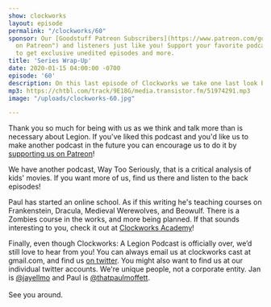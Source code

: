 ```yaml
---
show: clockworks
layout: episode
permalink: "/clockworks/60"
sponsor: Our [Goodstuff Patreon Subscribers](https://www.patreon.com/goodstuff "Goodstuff
  on Patreon") and listeners just like you! Support your favorite podcasts directly
  to get exclusive unedited episodes and more.
title: 'Series Wrap-Up'
date: 2020-01-15 04:00:00 -0700
episode: '60'
description: On this last episode of Clockworks we take one last look back at the whole series. I hope you like it.
mp3: https://chtbl.com/track/9E18G/media.transistor.fm/51974291.mp3
image: "/uploads/clockworks-60.jpg"

---
```


Thank you so much for being with us as we think and talk more than is necessary about Legion. If you've liked this podcast and you'd like us to make another podcast in the future you can encourage us to do it by <a href="https://www.patreon.com/clockworkscast">supporting us on Patreon</a>!

We have another podcast, Way Too Seriously, that is a critical analysis of kids' movies. If you want more of us, find us there and listen to the back episodes!

Paul has started an online school. As if this writing he's teaching courses on Frankenstein, Dracula, Medieval Werewolves, and Beowulf. There is a Zombies course in the works, and more being planned. If that sounds interesting to you, check it out at <a href="https://clockworksacademy.com/">Clockworks Academy</a>!

Finally, even though Clockworks: A Legion Podcast is officially over, we’d still love to hear from you! You can always email us at clockworks cast at gmail.com, and find us <a href="https://twitter.com/clockworkscast">on twitter</a>. You might also want to find us at our individual twitter accounts. We're unique people, not a corporate entity. Jan is <a href="https://twitter.com/jayellemo">@jayellmo</a> and Paul is <a href="https://twitter.com/thatpaulmoffett">@thatpaulmoffett</a>.<br><br>See you around.

